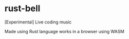 # rust-bell
[Experimental] Live coding music

Made using Rust language works in a browser using WASM 
